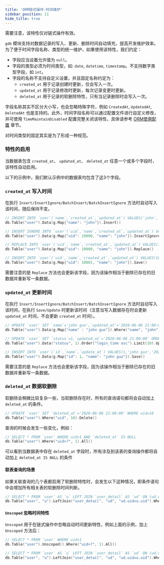 ```yaml
---
title: 'ORM链式操作-时间维护'
sidebar_position: 11
hide_title: true
---
```


需要注意，该特性仅对链式操作有效。

`gdb` 模块支持对数据记录的写入、更新、删除时间自动填充，提高开发维护效率。为了便于时间字段名称、类型的统一维护，如果使用该特性，我们约定：

- 字段应当设置允许值为 `null`。
- 字段的类型必须为时间类型，如: `date`, `datetime`, `timestamp`。不支持数字类型字段，如 `int`。
- 字段的名称不支持自定义设置，并且固定名称约定为：
  - `created_at` 用于记录创建时更新，仅会写入一次。
  - `updated_at` 用于记录修改时更新，每次记录变更时更新。
  - `deleted_at` 用于记录的软删除特性，只有当记录删除时会写入一次。

字段名称其实不区分大小写，也会忽略特殊字符，例如 `CreatedAt`, `UpdatedAt`, `DeletedAt` 也是支持的。此外，时间字段名称可以通过配置文件进行自定义修改，并可使用 `TimeMaintainDisabled` 配置完整关闭该特性，具体请参考 [ORM使用配置](../0-ORM使用配置.md) 章节。

对时间类型的固定其实是为了形成一种规范。

### 特性的启用

当数据表包含 `created_at`、 `updated_at`、 `deleted_at` 任意一个或多个字段时，该特性自动启用。

以下的示例中，我们默认示例中的数据表均包含了这3个字段。

### `created_at` 写入时间

在执行 `Insert/InsertIgnore/BatchInsert/BatchInsertIgnore` 方法时自动写入该时间，随后保持不变。

```go
// INSERT INTO `user`(`name`,`created_at`,`updated_at`) VALUES('john', `2020-06-06 21:00:00`, `2020-06-06 21:00:00`)
db.Table("user").Data(g.Map{"name": "john"}).Insert()

// INSERT IGNORE INTO `user`(`uid`,`name`,`created_at`,`updated_at`) VALUES(10000,'john', `2020-06-06 21:00:00`, `2020-06-06 21:00:00`)
db.Table("user").Data(g.Map{"uid": 10000, "name": "john"}).InsertIgnore()

// REPLACE INTO `user`(`uid`,`name`,`created_at`,`updated_at`) VALUES(10000,'john', `2020-06-06 21:00:00`, `2020-06-06 21:00:00`)
db.Table("user").Data(g.Map{"uid": 10000, "name": "john"}).Replace()

// INSERT INTO `user`(`uid`,`name`,`created_at`,`updated_at`) VALUES(10001,'john', `2020-06-06 21:00:00`, `2020-06-06 21:00:00`) ON DUPLICATE KEY UPDATE `uid`=VALUES(`uid`),`name`=VALUES(`name`),`updated_at`=VALUES(`updated_at`)
db.Table("user").Data(g.Map{"uid": 10001, "name": "john"}).Save()
```

需要注意的是 `Replace` 方法也会更新该字段，因为该操作相当于删除已存在的旧数据并重新写一条数据。

### `updated_at` 更新时间

在执行 `Insert/InsertIgnore/BatchInsert/BatchInsertIgnore` 方法时自动写入该时间，在执行 `Save/Update` 时更新该时间（注意当写入数据存在时会更新 `updated_at` 时间，不会更新 `created_at` 时间）。

```go
// UPDATE `user` SET `name`='john guo',`updated_at`='2020-06-06 21:00:00' WHERE name='john'
db.Table("user").Data(g.Map{"name" : "john guo"}).Where("name", "john").Update()

// UPDATE `user` SET `status`=1,`updated_at`='2020-06-06 21:00:00' ORDER BY `login_time` asc LIMIT 10
db.Table("user").Data("status", 1).Order("login_time asc").Limit(10).Update()

// INSERT INTO `user`(`id`,`name`,`update_at`) VALUES(1,'john guo','2020-12-29 20:16:14') ON DUPLICATE KEY UPDATE `id`=VALUES(`id`),`name`=VALUES(`name`),`update_at`=VALUES(`update_at`)
db.Table("user").Data(g.Map{"id": 1, "name": "john guo"}).Save()
```

需要注意的是 `Replace` 方法也会更新该字段，因为该操作相当于删除已存在的旧数据并重新写一条数据。

### `deleted_at` 数据软删除

软删除会稍微比较复杂一些，当软删除存在时，所有的查询语句都将会自动加上 `deleted_at` 的条件。

```go
// UPDATE `user` SET `deleted_at`='2020-06-06 21:00:00' WHERE uid=10
db.Table("user").Where("uid", 10).Delete()
```

查询的时候会发生一些变化，例如：

```go
// SELECT * FROM `user` WHERE uid>1 AND `deleted_at` IS NULL
db.Table("user").Where("uid>?", 1).All()
```

可以看到当数据表中存在 `deleted_at` 字段时，所有涉及到该表的查询操作都将自动加上 `deleted_at IS NULL` 的条件

#### 联表查询的场景

如果关联查询的几个表都启用了软删除特性时，会发生以下这种情况，即条件语句中会增加所有相关表的软删除时间判断。

```go
// SELECT * FROM `user` AS `u` LEFT JOIN `user_detail` AS `ud` ON (ud.uid=u.uid) WHERE u.uid=10 AND `u`.`deleted_at` IS NULL AND `ud`.`deleteat` IS NULL LIMIT 1
db.Table("user", "u").LeftJoin("user_detail", "ud", "ud.uid=u.uid").Where("u.uid", 10).One()
```

#### `Unscoped` 忽略时间特性

`Unscoped` 用于在链式操作中忽略自动时间更新特性，例如上面的示例，加上 `Unscoped` 方法后：

```go
// SELECT * FROM `user` WHERE uid>1
db.Table("user").Unscoped().Where("uid>?", 1).All()

// SELECT * FROM `user` AS `u` LEFT JOIN `user_detail` AS `ud` ON (ud.uid=u.uid) WHERE u.uid=10 LIMIT 1
db.Table("user", "u").LeftJoin("user_detail", "ud", "ud.uid=u.uid").Where("u.uid", 10).Unscoped().One()
```